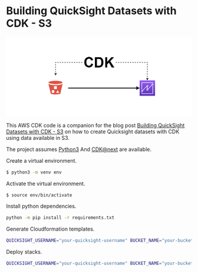 # Building QuickSight Datasets with CDK - S3
![Image](img/qs_s3_dataset_cdk.png)

This AWS CDK code is a companion for the blog post [Building QuickSight Datasets with CDK - S3](www.aws-blog-de/2021/09/building-quicksight-datasets-with-cdk-s3.html) on how to create Quicksight datasets with CDK using data available in S3.

The project assumes [Python3](https://www.python.org/downloads/) And [CDK@next](https://www.npmjs.com/package/aws-cdk) are available.

Create a virtual environment.
```bash
$ python3 -m venv env
```

Activate the virtual environment.
```bash
$ source env/bin/activate
```

Install python dependencies.
```bash
python -m pip install -r requirements.txt
```

Generate Cloudformation templates.
```bash
QUICKSIGHT_USERNAME="your-quicksight-username" BUCKET_NAME="your-bucket-name" cdk synth
```

Deploy stacks.
```bash
QUICKSIGHT_USERNAME="your-quicksight-username" BUCKET_NAME="your-bucket-name" cdk deploy s3titanic
```